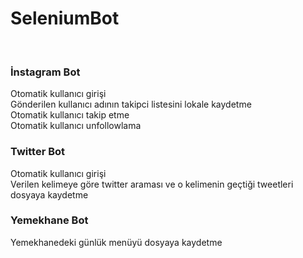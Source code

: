 # SeleniumBot
<br>
<h3>İnstagram Bot</h3> 
Otomatik kullanıcı girişi <br>
Gönderilen kullanıcı adının takipci listesini lokale kaydetme <br>
Otomatik kullanıcı takip etme <br>
Otomatik kullanıcı unfollowlama <br>
<h3>Twitter Bot</h3> 
Otomatik kullanıcı girişi <br>
Verilen kelimeye göre twitter araması ve o kelimenin geçtiği tweetleri dosyaya kaydetme <br>
<h3>Yemekhane Bot</h3> 
Yemekhanedeki günlük menüyü dosyaya kaydetme
